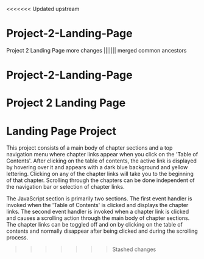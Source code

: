 <<<<<<< Updated upstream
# Project-2-Landing-Page
Project 2 Landing Page
more changes
||||||| merged common ancestors
# Project-2-Landing-Page
Project 2 Landing Page
=======
# Landing Page Project

This project consists of a main body of chapter sections and a top navigation menu where chapter links appear when you click on the 'Table of Contents'. After clicking on the table of contents, the active link is displayed by hovering over it and appears with a dark blue background and yellow lettering. Clicking on any of the chapter links will take you to the beginning of that chapter. Scrolling through the chapters can be done independent of the navigation bar or selection of chapter links. 

The JavaScript section is primarily two sections. The first event handler is invoked when the 'Table of Contents' is clicked and displays the chapter links. The second event handler is invoked when a chapter link is clicked and causes a scrolling action through the main body of chapter sections. The chapter links can be toggled off and on by clicking on the table of contents and normally disappear after being clicked and during the scrolling process.
>>>>>>> Stashed changes
